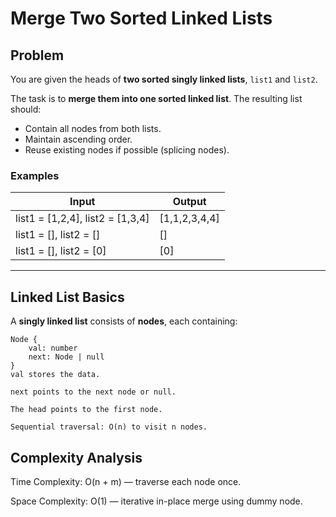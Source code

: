 # Merge Two Sorted Linked Lists

## Problem

You are given the heads of **two sorted singly linked lists**, `list1` and `list2`.  

The task is to **merge them into one sorted linked list**. The resulting list should:

- Contain all nodes from both lists.
- Maintain ascending order.
- Reuse existing nodes if possible (splicing nodes).

### Examples

| Input                        | Output              |
|-------------------------------|-------------------|
| list1 = [1,2,4], list2 = [1,3,4] | [1,1,2,3,4,4]    |
| list1 = [], list2 = []         | []                 |
| list1 = [], list2 = [0]        | [0]                |

---

## Linked List Basics

A **singly linked list** consists of **nodes**, each containing:

```text
Node {
    val: number
    next: Node | null
}
val stores the data.

next points to the next node or null.

The head points to the first node.

Sequential traversal: O(n) to visit n nodes.
```

## Complexity Analysis

Time Complexity: O(n + m) — traverse each node once.

Space Complexity: O(1) — iterative in-place merge using dummy node.
